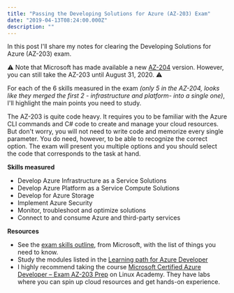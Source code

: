 ```yaml
---
title: "Passing the Developing Solutions for Azure (AZ-203) Exam"
date: "2019-04-13T08:24:00.000Z"
description: ""
---
```


In this post I'll share my notes for clearing the Developing Solutions for Azure (AZ-203) exam. 

⚠️ Note that Microsoft has made available a new [AZ-204](https://docs.microsoft.com/en-us/learn/certifications/exams/az-204) version. 
However, you can still take the AZ-203 until August 31, 2020. ⚠

For each of the 6 skills measured in the exam *(only 5 in the AZ-204, looks like they merged the first 2 - infrastructure and platform- into a single one)*, I'll highlight the main points you need to study.

The AZ-203 is quite code heavy. It requires you to be familiar with the Azure CLI commands and C# code to create and manage your cloud resources. But don't worry, you will not need to write code and memorize every single parameter. You do need, however, to be able to recognize the correct option. The exam will present you multiple options and you should select the code that corresponds to the task at hand.

**Skills measured**

- Develop Azure Infrastructure as a Service Solutions
- Develop Azure Platform as a Service Compute Solutions
- Develop for Azure Storage
- Implement Azure Security
- Monitor, troubleshoot and optimize solutions
- Connect to and consume Azure and third-party services

**Resources**

- See the [exam skills outline](https://query.prod.cms.rt.microsoft.com/cms/api/am/binary/RE3VEHC), from Microsoft, with the list of things you need to know.
- Study the modules listed in the [Learning path for Azure Developer](https://query.prod.cms.rt.microsoft.com/cms/api/am/binary/RWtQqM)
- I highly recommend taking the course [Microsoft Certified Azure Developer – Exam AZ-203 Prep](https://linuxacademy.com/course/microsoft-certified-azure-developer-exam-az-203-prep/) on Linux Academy. They have labs where you can spin up cloud resources and get hands-on experience.





